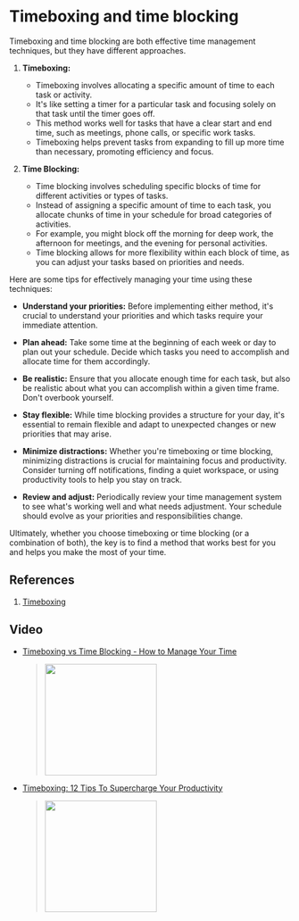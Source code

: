 # Timeboxing and time blocking

Timeboxing and time blocking are both effective time management techniques, but they have different approaches.

1. **Timeboxing:**
   - Timeboxing involves allocating a specific amount of time to each task or activity. 
   - It's like setting a timer for a particular task and focusing solely on that task until the timer goes off.
   - This method works well for tasks that have a clear start and end time, such as meetings, phone calls, or specific work tasks.
   - Timeboxing helps prevent tasks from expanding to fill up more time than necessary, promoting efficiency and focus.

2. **Time Blocking:**
   - Time blocking involves scheduling specific blocks of time for different activities or types of tasks.
   - Instead of assigning a specific amount of time to each task, you allocate chunks of time in your schedule for broad categories of activities.
   - For example, you might block off the morning for deep work, the afternoon for meetings, and the evening for personal activities.
   - Time blocking allows for more flexibility within each block of time, as you can adjust your tasks based on priorities and needs.

Here are some tips for effectively managing your time using these techniques:

- **Understand your priorities:** Before implementing either method, it's crucial to understand your priorities and which tasks require your immediate attention.

- **Plan ahead:** Take some time at the beginning of each week or day to plan out your schedule. Decide which tasks you need to accomplish and allocate time for them accordingly.

- **Be realistic:** Ensure that you allocate enough time for each task, but also be realistic about what you can accomplish within a given time frame. Don't overbook yourself.

- **Stay flexible:** While time blocking provides a structure for your day, it's essential to remain flexible and adapt to unexpected changes or new priorities that may arise.

- **Minimize distractions:** Whether you're timeboxing or time blocking, minimizing distractions is crucial for maintaining focus and productivity. Consider turning off notifications, finding a quiet workspace, or using productivity tools to help you stay on track.

- **Review and adjust:** Periodically review your time management system to see what's working well and what needs adjustment. Your schedule should evolve as your priorities and responsibilities change.

Ultimately, whether you choose timeboxing or time blocking (or a combination of both), the key is to find a method that works best for you and helps you make the most of your time.

## References

1. [Timeboxing](./pdf/Timeboxing.pdf)

## Video

 * [Timeboxing vs Time Blocking - How to Manage Your Time](https://www.youtube.com/watch?v=C5NnVfbNpq8)
	> [<img src="https://img.youtube.com/vi/S3jeQ6OVp_s/0.jpg" width="200">](https://www.youtube.com/watch?v=C5NnVfbNpq8 "Too much to do and not enough time to do it? On the hunt for ways to organize your time better? by FLOWN 7K views 7 minutes, 16 seconds")

 * [Timeboxing: 12 Tips To Supercharge Your Productivity](https://www.youtube.com/watch?v=6pTjSgWYcDA)
	> [<img src="https://img.youtube.com/vi/6pTjSgWYcDA/0.jpg" width="200">](https://www.youtube.com/watch?v=6pTjSgWYcDA "Timeboxing is a great technique to improve your productivity, focus, and get more done! But this technique can be challenging at first. by Daylite Small Business 69K views 13 minutes, 28 seconds")